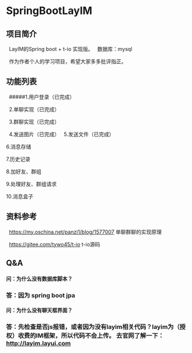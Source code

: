 # SpringBootLayIM

## 项目简介
   LayIM的Spring boot + t-io 实现版。
   数据库：mysql
   
   作为作者个人的学习项目，希望大家多多批评指正。
## 功能列表
   #####1.用户登录（已完成）
   
   2.单聊实现（已完成）
   
   3.群聊实现（已完成）
   
   4.发送图片（已完成）
   
   5.发送文件（已完成）
   
   6.消息存储
   
   7.历史记录
   
   8.加好友、群组
   
   9.处理好友、群组请求
   
   10.消息盒子
   
   
## 资料参考
   https://my.oschina.net/panzi1/blog/1577007 单聊群聊的实现原理
   
   https://gitee.com/tywo45/t-io t-io源码

## Q&A

#### 问：为什么没有数据库脚本？
### 答：因为 spring boot jpa 

#### 问：为什么没有聊天框界面？
### 答：先检查是否js报错，或者因为没有layim相关代码？layim为（授权）收费的IM框架，所以代码不会上传。 去官网了解一下： http://layim.layui.com
